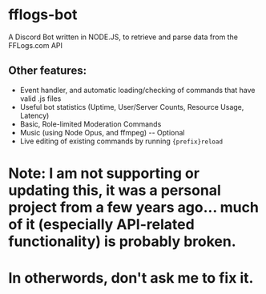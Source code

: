 # fflogs-bot
A Discord Bot written in NODE.JS, to retrieve and parse data from the FFLogs.com API

## Other features:
* Event handler, and automatic loading/checking of commands that have valid .js files
* Useful bot statistics (Uptime, User/Server Counts, Resource Usage, Latency)
* Basic, Role-limited Moderation Commands
* Music (using Node Opus, and ffmpeg) -- Optional
* Live editing of existing commands by running `{prefix}reload`


# Note: I am not supporting or updating this, it was a personal project from a few years ago... much of it (especially API-related functionality) is probably broken.

# In otherwords, don't ask me to fix it.
